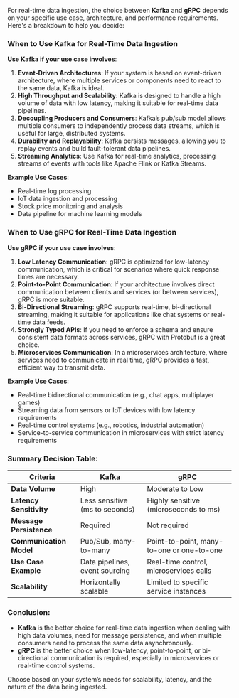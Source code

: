 For real-time data ingestion, the choice between **Kafka** and **gRPC** depends on your specific use case, architecture, and performance requirements. Here's a breakdown to help you decide:

### **When to Use Kafka** for Real-Time Data Ingestion

**Use Kafka if your use case involves**:
1. **Event-Driven Architectures**: If your system is based on event-driven architecture, where multiple services or components need to react to the same data, Kafka is ideal.
2. **High Throughput and Scalability**: Kafka is designed to handle a high volume of data with low latency, making it suitable for real-time data pipelines.
3. **Decoupling Producers and Consumers**: Kafka’s pub/sub model allows multiple consumers to independently process data streams, which is useful for large, distributed systems.
4. **Durability and Replayability**: Kafka persists messages, allowing you to replay events and build fault-tolerant data pipelines.
5. **Streaming Analytics**: Use Kafka for real-time analytics, processing streams of events with tools like Apache Flink or Kafka Streams.

**Example Use Cases**:
- Real-time log processing
- IoT data ingestion and processing
- Stock price monitoring and analysis
- Data pipeline for machine learning models

### **When to Use gRPC** for Real-Time Data Ingestion

**Use gRPC if your use case involves**:
1. **Low Latency Communication**: gRPC is optimized for low-latency communication, which is critical for scenarios where quick response times are necessary.
2. **Point-to-Point Communication**: If your architecture involves direct communication between clients and services (or between services), gRPC is more suitable.
3. **Bi-Directional Streaming**: gRPC supports real-time, bi-directional streaming, making it suitable for applications like chat systems or real-time data feeds.
4. **Strongly Typed APIs**: If you need to enforce a schema and ensure consistent data formats across services, gRPC with Protobuf is a great choice.
5. **Microservices Communication**: In a microservices architecture, where services need to communicate in real time, gRPC provides a fast, efficient way to transmit data.

**Example Use Cases**:
- Real-time bidirectional communication (e.g., chat apps, multiplayer games)
- Streaming data from sensors or IoT devices with low latency requirements
- Real-time control systems (e.g., robotics, industrial automation)
- Service-to-service communication in microservices with strict latency requirements

### **Summary Decision Table**:

| **Criteria**                 | **Kafka**                               | **gRPC**                                  |
|------------------------------|-----------------------------------------|-------------------------------------------|
| **Data Volume**               | High                                    | Moderate to Low                           |
| **Latency Sensitivity**       | Less sensitive (ms to seconds)          | Highly sensitive (microseconds to ms)     |
| **Message Persistence**       | Required                                | Not required                              |
| **Communication Model**       | Pub/Sub, many-to-many                   | Point-to-point, many-to-one or one-to-one |
| **Use Case Example**          | Data pipelines, event sourcing          | Real-time control, microservices calls    |
| **Scalability**               | Horizontally scalable                   | Limited to specific service instances     |

### **Conclusion**:
- **Kafka** is the better choice for real-time data ingestion when dealing with high data volumes, need for message persistence, and when multiple consumers need to process the same data asynchronously.
- **gRPC** is the better choice when low-latency, point-to-point, or bi-directional communication is required, especially in microservices or real-time control systems.

Choose based on your system’s needs for scalability, latency, and the nature of the data being ingested.